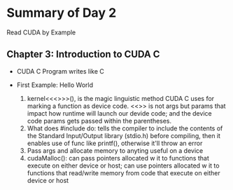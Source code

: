 # Summary of Day 2

Read CUDA by Example
## Chapter 3: Introduction to CUDA C
- CUDA C Program writes like C
- First Example: Hello World

    1. kernel<<<>>>(), is the magic linguistic method CUDA C uses for marking a function as device code. <<>> is not args but params that impact how runtime will launch our devide code; and the device code params gets passed within the parentheses.
    2. What does #include do: tells the compiler to include the contents of the Standard Input/Output library (stdio.h) before compiling, then it enables use of func like printf(), otherwise it'll throw an error
    3. Pass args and allocate memory to anyting useful on a device
    4. cudaMalloc(): can pass pointers allocated w it to functions that execute on either device or host; can use pointers allocated w it to functions that read/write memory from code that execute on either device or host
